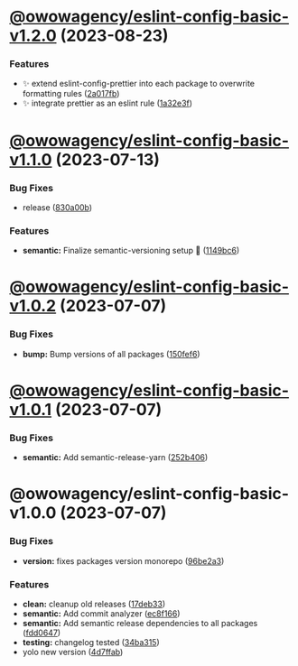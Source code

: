 # [@owowagency/eslint-config-basic-v1.2.0](https://github.com/owowagency/eslint-config/compare/@owowagency/eslint-config-basic-v1.1.0...@owowagency/eslint-config-basic-v1.2.0) (2023-08-23)


### Features

* :sparkles: extend eslint-config-prettier into each package to overwrite formatting rules ([2a017fb](https://github.com/owowagency/eslint-config/commit/2a017fb33e2b687951dd74bc1c8127e41e58982e))
* :sparkles: integrate prettier as an eslint rule ([1a32e3f](https://github.com/owowagency/eslint-config/commit/1a32e3fb91233bc369a4b5e1834399bb0df66af9))

# [@owowagency/eslint-config-basic-v1.1.0](https://github.com/owowagency/eslint-config/compare/@owowagency/eslint-config-basic-v1.0.2...@owowagency/eslint-config-basic-v1.1.0) (2023-07-13)


### Bug Fixes

* release ([830a00b](https://github.com/owowagency/eslint-config/commit/830a00b272308bdf45f49c89e88ed9f7487fa8fd))


### Features

* **semantic:** Finalize semantic-versioning setup 🤞 ([1149bc6](https://github.com/owowagency/eslint-config/commit/1149bc6dad7d84cb9a6f506276234cfb36560afc))

# [@owowagency/eslint-config-basic-v1.0.2](https://github.com/owowagency/eslint-config/compare/@owowagency/eslint-config-basic-v1.0.1...@owowagency/eslint-config-basic-v1.0.2) (2023-07-07)


### Bug Fixes

* **bump:** Bump versions of all packages ([150fef6](https://github.com/owowagency/eslint-config/commit/150fef6fa060c63fcdd38e0e67ad566de3df4cf2))

# [@owowagency/eslint-config-basic-v1.0.1](https://github.com/owowagency/eslint-config/compare/@owowagency/eslint-config-basic-v1.0.0...@owowagency/eslint-config-basic-v1.0.1) (2023-07-07)


### Bug Fixes

* **semantic:** Add semantic-release-yarn ([252b406](https://github.com/owowagency/eslint-config/commit/252b406fa69562146f1dec827d9547409ec711fc))

# @owowagency/eslint-config-basic-v1.0.0 (2023-07-07)


### Bug Fixes

* **version:** fixes packages version monorepo ([96be2a3](https://github.com/owowagency/eslint-config/commit/96be2a37123e6cf4e59caacf534f242e63b83335))


### Features

* **clean:** cleanup old releases ([17deb33](https://github.com/owowagency/eslint-config/commit/17deb33f7fbabf6316c40d20c2c7ba7fa0b485b5))
* **semantic:** Add commit analyzer ([ec8f166](https://github.com/owowagency/eslint-config/commit/ec8f166ef3a25f7b0769bf99e4f46e9cdf0a9f1e))
* **semantic:** Add semantic release dependencies to all packages ([fdd0647](https://github.com/owowagency/eslint-config/commit/fdd064787ab8641623130fe942f792164f8a8dbb))
* **testing:** changelog tested ([34ba315](https://github.com/owowagency/eslint-config/commit/34ba31566331c53d16186e0bda40f7ef22a7ff04))
* yolo new version ([4d7ffab](https://github.com/owowagency/eslint-config/commit/4d7ffab612c89f498a45facbf668bef160b1d04a))

